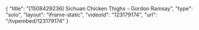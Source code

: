 {
    "title": "[1508429236] Sichuan Chicken Thighs - Gordon Ramsay",
    "type": "solo",
    "layout": "iframe-static",
    "videoId": "123179174",
    "url": "\/tvpembed\/123179174"
}
